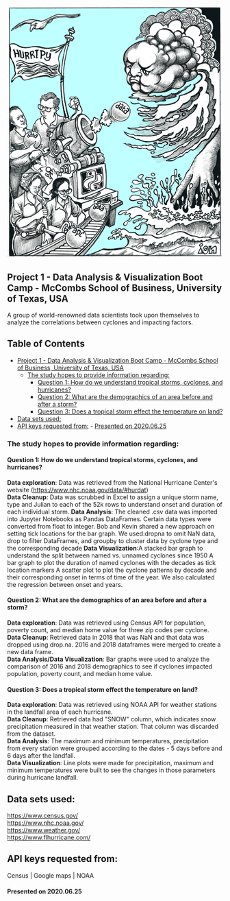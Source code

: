 ![title_illustration](Output_Data/HurriPy_cartoon.jpg)

## Project 1 - Data Analysis &amp; Visualization Boot Camp - McCombs School of Business, University of Texas, USA <!-- omit in toc -->

A group of world-renowned data scientists took upon themselves to analyze the correlations between cyclones and impacting factors.



## Table of Contents <!-- omit in toc -->

- [Project 1 - Data Analysis &amp; Visualization Boot Camp - McCombs School of Business, University of Texas, USA](#project-1---data-analysis--visualization-boot-camp---mccombs-school-of-business-university-of-texas-usa)
	- [The study hopes to provide information regarding:](#the-study-hopes-to-provide-information-regarding)
		- [Question 1: How do we understand tropical storms, cyclones, and hurricanes?](#question-1-how-do-we-understand-tropical-storms-cyclones-and-hurricanes)
		- [Question 2: What are the demographics of an area before and after a storm?](#question-2-what-are-the-demographics-of-an-area-before-and-after-a-storm)
		- [Question 3: Does a tropical storm effect the temperature on land?](#question-3-does-a-tropical-storm-effect-the-temperature-on-land)
- [Data sets used:](#data-sets-used)
- [API keys requested from:](#api-keys-requested-from)
		- [Presented on 2020.06.25](#presented-on-20200625)

### The study hopes to provide information regarding:

#### Question 1: How do we understand tropical storms, cyclones, and hurricanes?
**Data exploration**: Data was retrieved from the National Hurricane Center's website (https://www.nhc.noaa.gov/data/#hurdat)  
**Data Cleanup**: Data was scrubbed in Excel to assign a unique storm name, type and Julian to each of the 52k rows to understand onset and duration of each individual storm.
**Data Analysis**: The cleaned .csv data was imported into Jupyter Notebooks as Pandas DataFrames. Certain data types were converted from float to integer. Bob and Kevin shared a new approach on setting tick locations for the bar graph. We used:dropna to omit NaN data, drop to filter DataFrames, and groupby to cluster data by cyclone type and the corresponding decade
**Data Visualization**:A stacked bar graph to understand the split between named vs. unnamed cyclones since 1950
	                 A bar graph to plot the duration of named cyclones with the decades as tick location markers
	                 A scatter plot to plot the cyclone patterns by decade and their corresponding onset in terms of time of the year. We also calculated the regression between onset and years.

#### Question 2: What are the demographics of an area before and after a storm?
**Data exploration**: Data was retrieved using Census API for population, poverty count, and median home value for three zip codes per cyclone.  
**Data Cleanup**: Retrieved data in 2018 that was NaN and that data was dropped using drop.na. 2016 and 2018 dataframes were merged to create a new data frame.  
**Data Analysis/Data Visualization**: Bar graphs were used to analyze the comparison of 2016 and 2018 demographics to see if cyclones impacted population, poverty count, and median home value.

#### Question 3: Does a tropical storm effect the temperature on land?
**Data exploration**: Data was retrieved using NOAA API for weather stations in the landfall area of each hurricane.  
**Data Cleanup**: Retrieved data had "SNOW" column, which indicates snow precipitation measured in that weather station. That column was discarded from the dataset.  
**Data Analysis**: The maximum and minimum temperatures, precipitation from every station were grouped according to the dates - 5 days before and 6 days after the landfall.  
**Data Visualization**: Line plots were made for precipitation, maximum and minimum temperatures were built to see the changes in those parameters during hurricane landfall.


## Data sets used:
https://www.census.gov/  
https://www.nhc.noaa.gov/  
https://www.weather.gov/  
https://www.flhurricane.com/  

## API keys requested from:
Census | Google maps | NOAA

#### Presented on 2020.06.25
